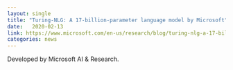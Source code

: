 ```yaml
---
layout: single
title: "Turing-NLG: A 17-billion-parameter language model by Microsoft"
date:   2020-02-13
link: https://www.microsoft.com/en-us/research/blog/turing-nlg-a-17-billion-parameter-language-model-by-microsoft/
categories: news
---
```

Developed by Microsoft AI & Research.
